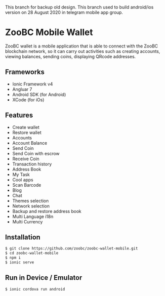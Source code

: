 This branch for backup old design. This branch used to build android/ios version on 28 August 2020 in telegram mobile app group.

# ZooBC Mobile Wallet   
ZooBC wallet is a mobile application that is able to connect with the ZooBC blockchain network, so it can carry out activities such as creating accounts, viewing balances, sending coins, displaying QRcode addresses.  
   
## Frameworks
  - Ionic Framework v4
  - Angluar 7
  - Android SDK (for Android)
  - XCode (for iOs)

## Features
- Create wallet
- Restore wallet
- Accounts
- Account Balance
- Send Coin
- Send Coin with escrow
- Receive Coin 
- Transaction history
- Address Book
- My Task
- Cool apps
- Scan Barcode
- Blog
- Chat
- Themes selection
- Network selection
- Backup and restore address book
- Multi Language i18n
- Multi Currency


## Installation
```sh
$ git clone https://github.com/zoobc/zoobc-wallet-mobile.git
$ cd zoobc-wallet-mobile
$ npm i
$ ionic serve
```

## Run in Device / Emulator
```sh
$ ionic cordova run android
```
